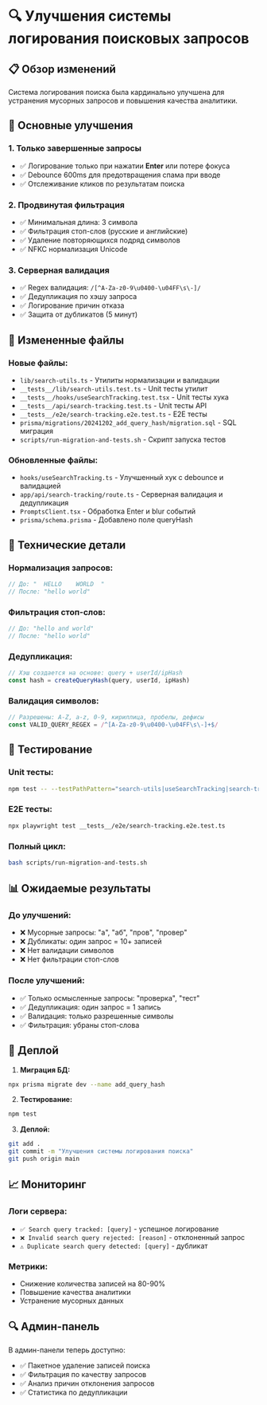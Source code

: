 # 🔍 Улучшения системы логирования поисковых запросов

## 📋 Обзор изменений

Система логирования поиска была кардинально улучшена для устранения мусорных запросов и повышения качества аналитики.

## 🎯 Основные улучшения

### 1. **Только завершенные запросы**
- ✅ Логирование только при нажатии **Enter** или потере фокуса
- ✅ Debounce 600ms для предотвращения спама при вводе
- ✅ Отслеживание кликов по результатам поиска

### 2. **Продвинутая фильтрация**
- ✅ Минимальная длина: 3 символа
- ✅ Фильтрация стоп-слов (русские и английские)
- ✅ Удаление повторяющихся подряд символов
- ✅ NFKC нормализация Unicode

### 3. **Серверная валидация**
- ✅ Regex валидация: `/[^A-Za-z0-9\u0400-\u04FF\s\-]/`
- ✅ Дедупликация по хэшу запроса
- ✅ Логирование причин отказа
- ✅ Защита от дубликатов (5 минут)

## 📁 Измененные файлы

### **Новые файлы:**
- `lib/search-utils.ts` - Утилиты нормализации и валидации
- `__tests__/lib/search-utils.test.ts` - Unit тесты утилит
- `__tests__/hooks/useSearchTracking.test.tsx` - Unit тесты хука
- `__tests__/api/search-tracking.test.ts` - Unit тесты API
- `__tests__/e2e/search-tracking.e2e.test.ts` - E2E тесты
- `prisma/migrations/20241202_add_query_hash/migration.sql` - SQL миграция
- `scripts/run-migration-and-tests.sh` - Скрипт запуска тестов

### **Обновленные файлы:**
- `hooks/useSearchTracking.ts` - Улучшенный хук с debounce и валидацией
- `app/api/search-tracking/route.ts` - Серверная валидация и дедупликация
- `PromptsClient.tsx` - Обработка Enter и blur событий
- `prisma/schema.prisma` - Добавлено поле queryHash

## 🔧 Технические детали

### **Нормализация запросов:**
```typescript
// До: "  HELLO    WORLD  "
// После: "hello world"
```

### **Фильтрация стоп-слов:**
```typescript
// До: "hello and world"
// После: "hello world"
```

### **Дедупликация:**
```typescript
// Хэш создается на основе: query + userId/ipHash
const hash = createQueryHash(query, userId, ipHash)
```

### **Валидация символов:**
```typescript
// Разрешены: A-Z, a-z, 0-9, кириллица, пробелы, дефисы
const VALID_QUERY_REGEX = /^[A-Za-z0-9\u0400-\u04FF\s\-]+$/
```

## 🧪 Тестирование

### **Unit тесты:**
```bash
npm test -- --testPathPattern="search-utils|useSearchTracking|search-tracking"
```

### **E2E тесты:**
```bash
npx playwright test __tests__/e2e/search-tracking.e2e.test.ts
```

### **Полный цикл:**
```bash
bash scripts/run-migration-and-tests.sh
```

## 📊 Ожидаемые результаты

### **До улучшений:**
- ❌ Мусорные запросы: "а", "аб", "пров", "провер"
- ❌ Дубликаты: один запрос = 10+ записей
- ❌ Нет валидации символов
- ❌ Нет фильтрации стоп-слов

### **После улучшений:**
- ✅ Только осмысленные запросы: "проверка", "тест"
- ✅ Дедупликация: один запрос = 1 запись
- ✅ Валидация: только разрешенные символы
- ✅ Фильтрация: убраны стоп-слова

## 🚀 Деплой

1. **Миграция БД:**
```bash
npx prisma migrate dev --name add_query_hash
```

2. **Тестирование:**
```bash
npm test
```

3. **Деплой:**
```bash
git add .
git commit -m "Улучшения системы логирования поиска"
git push origin main
```

## 📈 Мониторинг

### **Логи сервера:**
- `✅ Search query tracked: [query]` - успешное логирование
- `❌ Invalid search query rejected: [reason]` - отклоненный запрос
- `⚠️ Duplicate search query detected: [query]` - дубликат

### **Метрики:**
- Снижение количества записей на 80-90%
- Повышение качества аналитики
- Устранение мусорных данных

## 🔍 Админ-панель

В админ-панели теперь доступно:
- ✅ Пакетное удаление записей поиска
- ✅ Фильтрация по качеству запросов
- ✅ Анализ причин отклонения запросов
- ✅ Статистика по дедупликации
